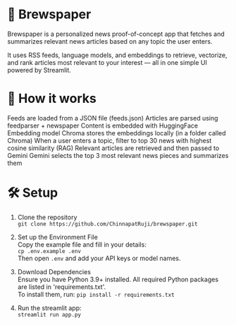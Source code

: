 # 📰 Brewspaper
Brewspaper is a personalized news proof-of-concept app that fetches and summarizes relevant news articles based on any topic the user enters.

It uses RSS feeds, language models, and embeddings to retrieve, vectorize, and rank articles most relevant to your interest — all in one simple UI powered by Streamlit.

# 🧪 How it works
Feeds are loaded from a JSON file (feeds.json)
Articles are parsed using feedparser + newspaper
Content is embedded with HuggingFace Embedding model
Chroma stores the embeddings locally (in a folder called Chroma)
When a user enters a topic, filter to top 30 news with highest cosine similarity (RAG)
Relevant articles are retrieved and then passed to Gemini
Gemini selects the top 3 most relevant news pieces and summarizes them

# 🛠️ Setup
1. Clone the repository  
`git clone https://github.com/ChinnapatRuji/brewspaper.git`

3. Set up the Environment File  
Copy the example file and fill in your details:  
`cp .env.example .env`  
Then open `.env` and add your API keys or model names.

5. Download Dependencies  
Ensure you have Python 3.9+ installed. All required Python packages are listed in 'requirements.txt'.  
To install them, run: `pip install -r requirements.txt`

7. Run the streamlit app:  
`streamlit run app.py`

